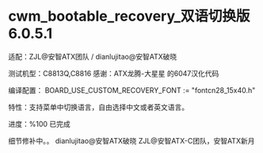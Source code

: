    cwm_bootable_recovery_双语切换版 6.0.5.1
==============================
适配：ZJL@安智ATX团队 / dianlujitao@安智ATX破晓 

测试机型：C8813Q,C8816
感谢：ATX龙腾-大星星 的6047汉化代码


编译配置：
BOARD_USE_CUSTOM_RECOVERY_FONT := \"fontcn28_15x40.h\"

特性：支持菜单中切换语言，自由选择中文或者英文语言。

进度：%100 已完成

细节修补中。。
dianlujitao@安智ATX破晓
ZJL@安智ATX-C团队，安智ATX新月




